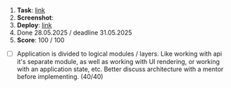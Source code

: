 1. **Task**: [link](https://)
2. **Screenshot**:
3. **Deploy**: [link](https://)
4. Done 28.05.2025 / deadline 31.05.2025
5. **Score**: 100 / 100
  - [ ] Application is divided to logical modules / layers. Like working with api it's separate module, as well as working with UI rendering, or working with an application state, etc. Better discuss architecture with a mentor before implementing. (40/40)

